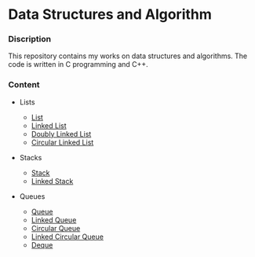 # Data Structures and Algorithm

### Discription
This repository contains my works on data structures and algorithms. The code is written in C programming and C++.

### Content

- Lists
   - [List](1_Lists/list/list.c)
   - [Linked List](1_Lists/linked_list/linked_list.c)
   - [Doubly Linked List](1_Lists/doubly_linked_list/dl_list.c)
   - [Circular Linked List](1_Lists/circular_linked_list/cl_list.c)

- Stacks
   - [Stack](2_Stacks/stack/stack.c)
   - [Linked Stack](2_Stacks/linked_stack/linked_stack.c)

- Queues
   - [Queue](3_Queues/queue/queue.c)
   - [Linked Queue](3_Queues/linked_queue/linked_queue.c)
   - [Circular Queue](3_Queues/circular_queue/circular_queue.c)
   - [Linked Circular Queue](3_Queues/linked_circular_queue/linked_circular_queue.c)
   - [Deque](3_Queues/deque/deque.c)